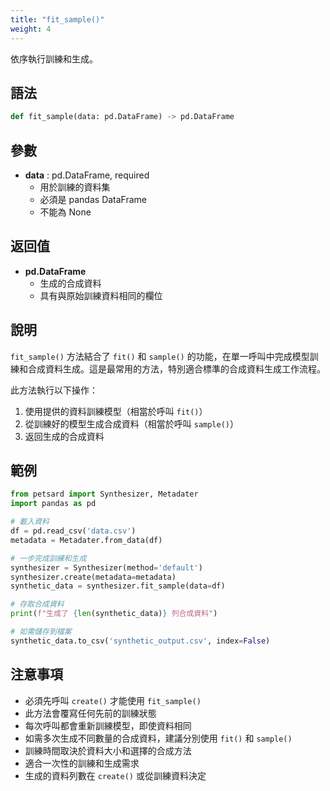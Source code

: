 ```yaml
---
title: "fit_sample()"
weight: 4
---
```


依序執行訓練和生成。

## 語法

```python
def fit_sample(data: pd.DataFrame) -> pd.DataFrame
```

## 參數

- **data** : pd.DataFrame, required
    - 用於訓練的資料集
    - 必須是 pandas DataFrame
    - 不能為 None

## 返回值

- **pd.DataFrame**
    - 生成的合成資料
    - 具有與原始訓練資料相同的欄位

## 說明

`fit_sample()` 方法結合了 `fit()` 和 `sample()` 的功能，在單一呼叫中完成模型訓練和合成資料生成。這是最常用的方法，特別適合標準的合成資料生成工作流程。

此方法執行以下操作：
1. 使用提供的資料訓練模型（相當於呼叫 `fit()`）
2. 從訓練好的模型生成合成資料（相當於呼叫 `sample()`）
3. 返回生成的合成資料

## 範例

```python
from petsard import Synthesizer, Metadater
import pandas as pd

# 載入資料
df = pd.read_csv('data.csv')
metadata = Metadater.from_data(df)

# 一步完成訓練和生成
synthesizer = Synthesizer(method='default')
synthesizer.create(metadata=metadata)
synthetic_data = synthesizer.fit_sample(data=df)

# 存取合成資料
print(f"生成了 {len(synthetic_data)} 列合成資料")

# 如需儲存到檔案
synthetic_data.to_csv('synthetic_output.csv', index=False)
```

## 注意事項

- 必須先呼叫 `create()` 才能使用 `fit_sample()`
- 此方法會覆寫任何先前的訓練狀態
- 每次呼叫都會重新訓練模型，即使資料相同
- 如需多次生成不同數量的合成資料，建議分別使用 `fit()` 和 `sample()`
- 訓練時間取決於資料大小和選擇的合成方法
- 適合一次性的訓練和生成需求
- 生成的資料列數在 `create()` 或從訓練資料決定